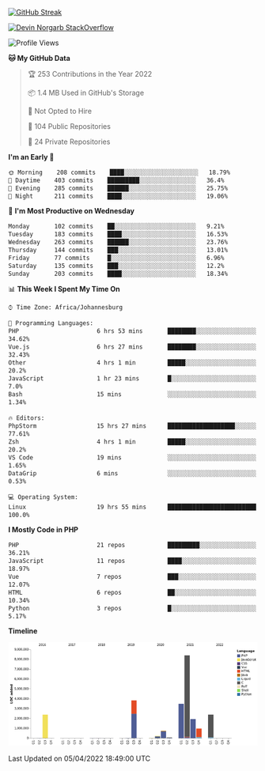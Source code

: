 
[![GitHub Streak](http://github-readme-streak-stats.herokuapp.com?user=DevinNorgarb&date_format=M%20j%5B%2C%20Y%5D)](https://git.io/streak-stats)


[![Devin Norgarb StackOverflow](https://github-readme-stackoverflow.vercel.app/?userID=4993755)](https://stackoverflow.com/users/4993755/devin-norgarb)

<!--START_SECTION:waka-->
![Profile Views](http://img.shields.io/badge/Profile%20Views-0-blue)

**🐱 My GitHub Data** 

> 🏆 253 Contributions in the Year 2022
 > 
> 📦 1.4 MB Used in GitHub's Storage 
 > 
> 🚫 Not Opted to Hire
 > 
> 📜 104 Public Repositories 
 > 
> 🔑 24 Private Repositories  
 > 
**I'm an Early 🐤** 

```text
🌞 Morning    208 commits    ████░░░░░░░░░░░░░░░░░░░░░   18.79% 
🌆 Daytime    403 commits    █████████░░░░░░░░░░░░░░░░   36.4% 
🌃 Evening    285 commits    ██████░░░░░░░░░░░░░░░░░░░   25.75% 
🌙 Night      211 commits    ████░░░░░░░░░░░░░░░░░░░░░   19.06%

```
📅 **I'm Most Productive on Wednesday** 

```text
Monday       102 commits    ██░░░░░░░░░░░░░░░░░░░░░░░   9.21% 
Tuesday      183 commits    ████░░░░░░░░░░░░░░░░░░░░░   16.53% 
Wednesday    263 commits    ██████░░░░░░░░░░░░░░░░░░░   23.76% 
Thursday     144 commits    ███░░░░░░░░░░░░░░░░░░░░░░   13.01% 
Friday       77 commits     █░░░░░░░░░░░░░░░░░░░░░░░░   6.96% 
Saturday     135 commits    ███░░░░░░░░░░░░░░░░░░░░░░   12.2% 
Sunday       203 commits    ████░░░░░░░░░░░░░░░░░░░░░   18.34%

```


📊 **This Week I Spent My Time On** 

```text
⌚︎ Time Zone: Africa/Johannesburg

💬 Programming Languages: 
PHP                      6 hrs 53 mins       ████████░░░░░░░░░░░░░░░░░   34.62% 
Vue.js                   6 hrs 27 mins       ████████░░░░░░░░░░░░░░░░░   32.43% 
Other                    4 hrs 1 min         █████░░░░░░░░░░░░░░░░░░░░   20.2% 
JavaScript               1 hr 23 mins        █░░░░░░░░░░░░░░░░░░░░░░░░   7.0% 
Bash                     15 mins             ░░░░░░░░░░░░░░░░░░░░░░░░░   1.34%

🔥 Editors: 
PhpStorm                 15 hrs 27 mins      ███████████████████░░░░░░   77.61% 
Zsh                      4 hrs 1 min         █████░░░░░░░░░░░░░░░░░░░░   20.2% 
VS Code                  19 mins             ░░░░░░░░░░░░░░░░░░░░░░░░░   1.65% 
DataGrip                 6 mins              ░░░░░░░░░░░░░░░░░░░░░░░░░   0.53%

💻 Operating System: 
Linux                    19 hrs 55 mins      █████████████████████████   100.0%

```

**I Mostly Code in PHP** 

```text
PHP                      21 repos            █████████░░░░░░░░░░░░░░░░   36.21% 
JavaScript               11 repos            ████░░░░░░░░░░░░░░░░░░░░░   18.97% 
Vue                      7 repos             ███░░░░░░░░░░░░░░░░░░░░░░   12.07% 
HTML                     6 repos             ██░░░░░░░░░░░░░░░░░░░░░░░   10.34% 
Python                   3 repos             █░░░░░░░░░░░░░░░░░░░░░░░░   5.17%

```


**Timeline**

![Chart not found](https://raw.githubusercontent.com/DevinNorgarb/DevinNorgarb/main/charts/bar_graph.png) 


 Last Updated on 05/04/2022 18:49:00 UTC
<!--END_SECTION:waka-->

